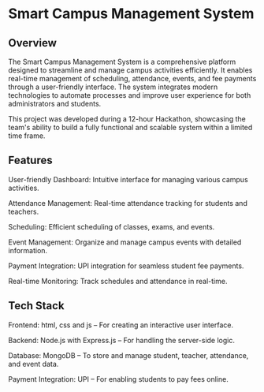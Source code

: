 # Smart Campus Management System

## Overview
The Smart Campus Management System is a comprehensive platform designed to streamline and manage campus activities efficiently. It enables real-time management of scheduling, attendance, events, and fee payments through a user-friendly interface. The system integrates modern technologies to automate processes and improve user experience for both administrators and students.

This project was developed during a 12-hour Hackathon, showcasing the team's ability to build a fully functional and scalable system within a limited time frame.

## Features
User-friendly Dashboard: Intuitive interface for managing various campus activities.

Attendance Management: Real-time attendance tracking for students and teachers.

Scheduling: Efficient scheduling of classes, exams, and events.

Event Management: Organize and manage campus events with detailed information.

Payment Integration: UPI integration for seamless student fee payments.

Real-time Monitoring: Track schedules and attendance in real-time.

## Tech Stack
Frontend: html, css and js – For creating an interactive user interface.

Backend: Node.js with Express.js – For handling the server-side logic.

Database: MongoDB – To store and manage student, teacher, attendance, and event data.

Payment Integration: UPI – For enabling students to pay fees online.
